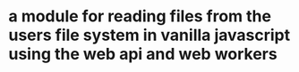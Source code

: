 # a module for reading files from the users file system in vanilla javascript using the web api and web workers
